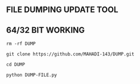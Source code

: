 ## FILE DUMPING UPDATE TOOL
## 64/32 BIT WORKING
`rm -rf DUMP`

`git clone https://github.com/MAHADI-143/DUMP.git`

`cd DUMP`

`python DUMP-FILE.py`
